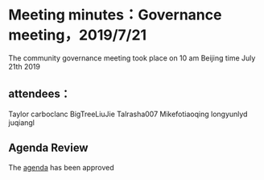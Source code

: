 # Meeting minutes：Governance meeting，2019/7/21
The community governance meeting took place on 10 am Beijing time July 21th 2019

## attendees：
Taylor
carboclanc
BigTreeLiuJie
Talrasha007
Mikefotiaoqing
longyunlyd
juqiangl

## Agenda Review
The [agenda](https://github.com/carboclan/pm/issues/43) has been approved
